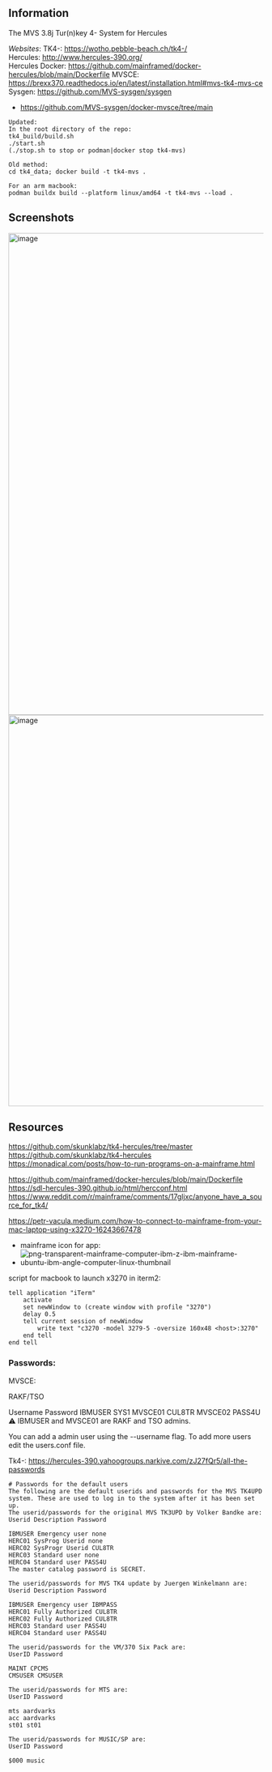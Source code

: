 ## Information  

The MVS 3.8j Tur(n)key 4- System  for Hercules
  
*Websites*: 
TK4-: https://wotho.pebble-beach.ch/tk4-/    
Hercules: http://www.hercules-390.org/  
Hercules Docker: https://github.com/mainframed/docker-hercules/blob/main/Dockerfile
MVSCE: https://brexx370.readthedocs.io/en/latest/installation.html#mvs-tk4-mvs-ce
Sysgen: https://github.com/MVS-sysgen/sysgen  
- https://github.com/MVS-sysgen/docker-mvsce/tree/main

  
```
Updated:
In the root directory of the repo:
tk4_build/build.sh
./start.sh
(./stop.sh to stop or podman|docker stop tk4-mvs)

Old method:
cd tk4_data; docker build -t tk4-mvs .

For an arm macbook:
podman buildx build --platform linux/amd64 -t tk4-mvs --load .
```




## Screenshots  

<img width="952" alt="image" src="https://github.com/user-attachments/assets/8d6f7ba6-bd9c-44aa-bd53-14158358a42e" />

<img width="773" alt="image" src="https://github.com/user-attachments/assets/5c35fa5a-dd20-4827-9825-a9bd608f1d5a" />



## Resources

https://github.com/skunklabz/tk4-hercules/tree/master  
https://github.com/skunklabz/tk4-hercules  
https://monadical.com/posts/how-to-run-programs-on-a-mainframe.html  
  
https://github.com/mainframed/docker-hercules/blob/main/Dockerfile  
https://sdl-hercules-390.github.io/html/hercconf.html  
https://www.reddit.com/r/mainframe/comments/17gljxc/anyone_have_a_source_for_tk4/  

https://petr-vacula.medium.com/how-to-connect-to-mainframe-from-your-mac-laptop-using-x3270-16243667478
- mainframe icon for app:  
- ![png-transparent-mainframe-computer-ibm-z-ibm-mainframe-ubuntu-ibm-angle-computer-linux-thumbnail](https://github.com/user-attachments/assets/f532a734-875b-41c2-95de-461be386c3c1)

script for macbook to launch x3270 in iterm2: 
```
tell application "iTerm"
	activate
	set newWindow to (create window with profile "3270")
	delay 0.5
	tell current session of newWindow
		write text "c3270 -model 3279-5 -oversize 160x48 <host>:3270"
	end tell
end tell
```  
### Passwords: 

MVSCE:

RAKF/TSO

Username	Password
IBMUSER	SYS1
MVSCE01	CUL8TR
MVSCE02	PASS4U
⚠️ IBMUSER and MVSCE01 are RAKF and TSO admins.

You can add a admin user using the --username flag. To add more users edit the users.conf file.




Tk4-:
https://hercules-390.yahoogroups.narkive.com/zJ27fQr5/all-the-passwords  



```
# Passwords for the default users
The following are the default userids and passwords for the MVS TK4UPD system. These are used to log in to the system after it has been set up.
The userid/passwords for the original MVS TK3UPD by Volker Bandke are:
Userid Description Password

IBMUSER Emergency user none
HERC01 SysProg Userid none
HERC02 SysProgr Userid CUL8TR
HERC03 Standard user none
HERC04 Standard user PASS4U
The master catalog password is SECRET.
```

```
The userid/passwords for MVS TK4 update by Juergen Winkelmann are:
Userid Description Password

IBMUSER Emergency user IBMPASS
HERC01 Fully Authorized CUL8TR
HERC02 Fully Authorized CUL8TR
HERC03 Standard user PASS4U
HERC04 Standard user PASS4U
```

```
The userid/passwords for the VM/370 Six Pack are:
UserID Password

MAINT CPCMS
CMSUSER CMSUSER

The userid/passwords for MTS are:
UserID Password

mts aardvarks
acc aardvarks
st01 st01

The userid/passwords for MUSIC/SP are:
UserID Password

$000 music
```



